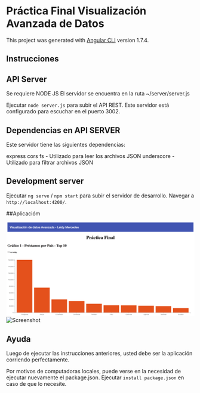 # Práctica Final Visualización Avanzada de Datos

This project was generated with [Angular CLI](https://github.com/angular/angular-cli) version 1.7.4.

## Instrucciones

## API Server

Se requiere NODE JS 
El servidor se encuentra en la ruta ~/server/server.js

Ejecutar  ` node server.js ` para subir el API REST. Este servidor está configurado para escuchar en el puerto 3002.

## Dependencias en API SERVER

Este servidor tiene las siguientes dependencias:

express
cors
fs - Utilizado para leer los archivos JSON
underscore - Utilizado para filtrar archivos JSON


## Development server

Ejecutar `ng serve` /  `npm start` para subir el servidor de desarrollo. Navegar a `http://localhost:4200/`. 

##Aplicacióm

![Alt text](screenshots/grafico_1.png?raw=true "Gráfico #1:")
![Screenshot](grafico_1.png)



## Ayuda

Luego de ejecutar las instrucciones anteriores, usted debe ser la aplicación corriendo perfectamente.

Por motivos de computadoras locales, puede verse en la necesidad de ejecutar nuevamente el package.json. Ejecutar `install package.json` en caso de que lo necesite.


